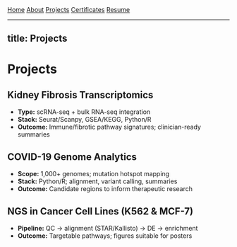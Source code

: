 <link rel="stylesheet" href="/assets/css/site.css">
<nav class="site-nav">
  <div class="wrap">
    <a href="/">Home</a>
    <a href="/about">About</a>
    <a href="/projects">Projects</a>
    <a href="/certificates">Certificates</a>
    <a href="/assets/Resume_Dhruti_Brahmbhatt.pdf">Resume</a>
  </div>
</nav>
<div class="page">


---
title: Projects
---

# Projects

## Kidney Fibrosis Transcriptomics
- **Type:** scRNA-seq + bulk RNA-seq integration
- **Stack:** Seurat/Scanpy, GSEA/KEGG, Python/R
- **Outcome:** Immune/fibrotic pathway signatures; clinician-ready summaries

## COVID-19 Genome Analytics
- **Scope:** 1,000+ genomes; mutation hotspot mapping
- **Stack:** Python/R; alignment, variant calling, summaries
- **Outcome:** Candidate regions to inform therapeutic research

## NGS in Cancer Cell Lines (K562 & MCF-7)
- **Pipeline:** QC → alignment (STAR/Kallisto) → DE → enrichment
- **Outcome:** Targetable pathways; figures suitable for posters
